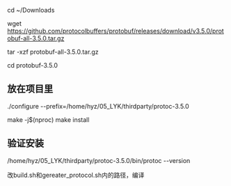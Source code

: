 cd ~/Downloads

wget https://github.com/protocolbuffers/protobuf/releases/download/v3.5.0/protobuf-all-3.5.0.tar.gz

tar -xzf protobuf-all-3.5.0.tar.gz

cd protobuf-3.5.0

## 放在项目里
./configure --prefix=/home/hyz/05_LYK/thirdparty/protoc-3.5.0

make -j$(nproc)
make install

## 验证安装
/home/hyz/05_LYK/thirdparty/protoc-3.5.0/bin/protoc --version

改build.sh和gereater_protocol.sh内的路径，编译
